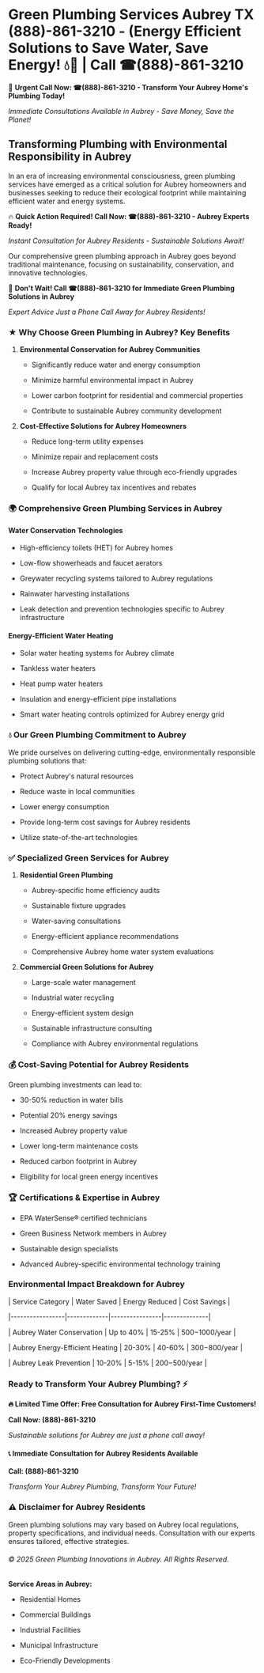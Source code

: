 # Green Plumbing Services Aubrey TX (888)-861-3210 - (Energy Efficient Solutions to Save Water, Save Energy! 💧🌿 | Call ☎(888)-861-3210

🚨 **Urgent Call Now: ☎(888)-861-3210 - Transform Your Aubrey Home's Plumbing Today!**
*Immediate Consultations Available in Aubrey - Save Money, Save the Planet!*

## Transforming Plumbing with Environmental Responsibility in Aubrey

In an era of increasing environmental consciousness, green plumbing services have emerged as a critical solution for Aubrey homeowners and businesses seeking to reduce their ecological footprint while maintaining efficient water and energy systems. 

🔥 **Quick Action Required! Call Now: ☎(888)-861-3210 - Aubrey Experts Ready!**
*Instant Consultation for Aubrey Residents - Sustainable Solutions Await!*

Our comprehensive green plumbing approach in Aubrey goes beyond traditional maintenance, focusing on sustainability, conservation, and innovative technologies.

🚨 **Don't Wait! Call ☎(888)-861-3210 for Immediate Green Plumbing Solutions in Aubrey**
*Expert Advice Just a Phone Call Away for Aubrey Residents!*

### ★ Why Choose Green Plumbing in Aubrey? Key Benefits

1. **Environmental Conservation for Aubrey Communities** 
   - Significantly reduce water and energy consumption
   - Minimize harmful environmental impact in Aubrey
   - Lower carbon footprint for residential and commercial properties
   - Contribute to sustainable Aubrey community development

2. **Cost-Effective Solutions for Aubrey Homeowners** 
   - Reduce long-term utility expenses
   - Minimize repair and replacement costs
   - Increase Aubrey property value through eco-friendly upgrades
   - Qualify for local Aubrey tax incentives and rebates

### 🌍 Comprehensive Green Plumbing Services in Aubrey

#### Water Conservation Technologies
- High-efficiency toilets (HET) for Aubrey homes
- Low-flow showerheads and faucet aerators
- Greywater recycling systems tailored to Aubrey regulations
- Rainwater harvesting installations
- Leak detection and prevention technologies specific to Aubrey infrastructure

#### Energy-Efficient Water Heating
- Solar water heating systems for Aubrey climate
- Tankless water heaters
- Heat pump water heaters
- Insulation and energy-efficient pipe installations
- Smart water heating controls optimized for Aubrey energy grid

### 💧 Our Green Plumbing Commitment to Aubrey

We pride ourselves on delivering cutting-edge, environmentally responsible plumbing solutions that:
- Protect Aubrey's natural resources
- Reduce waste in local communities
- Lower energy consumption
- Provide long-term cost savings for Aubrey residents
- Utilize state-of-the-art technologies

### ✅ Specialized Green Services for Aubrey

1. **Residential Green Plumbing**
   - Aubrey-specific home efficiency audits
   - Sustainable fixture upgrades
   - Water-saving consultations
   - Energy-efficient appliance recommendations
   - Comprehensive Aubrey home water system evaluations

2. **Commercial Green Solutions for Aubrey**
   - Large-scale water management
   - Industrial water recycling
   - Energy-efficient system design
   - Sustainable infrastructure consulting
   - Compliance with Aubrey environmental regulations

### 💰 Cost-Saving Potential for Aubrey Residents

Green plumbing investments can lead to:
- 30-50% reduction in water bills
- Potential 20% energy savings
- Increased Aubrey property value
- Lower long-term maintenance costs
- Reduced carbon footprint in Aubrey
- Eligibility for local green energy incentives

### 🏆 Certifications & Expertise in Aubrey

- EPA WaterSense® certified technicians
- Green Business Network members in Aubrey
- Sustainable design specialists
- Advanced Aubrey-specific environmental technology training

### Environmental Impact Breakdown for Aubrey

| Service Category | Water Saved | Energy Reduced | Cost Savings |
|-----------------|-------------|----------------|--------------|
| Aubrey Water Conservation | Up to 40% | 15-25% | $500-$1000/year |
| Aubrey Energy-Efficient Heating | 20-30% | 40-60% | $300-$800/year |
| Aubrey Leak Prevention | 10-20% | 5-15% | $200-$500/year |

### Ready to Transform Your Aubrey Plumbing? ⚡

**🔥 Limited Time Offer: Free Consultation for Aubrey First-Time Customers!**

**Call Now: (888)-861-3210**
*Sustainable solutions for Aubrey are just a phone call away!*

#### 📞 Immediate Consultation for Aubrey Residents Available

**Call: (888)-861-3210**
*Transform Your Aubrey Plumbing, Transform Your Future!*

### ⚠️ Disclaimer for Aubrey Residents

Green plumbing solutions may vary based on Aubrey local regulations, property specifications, and individual needs. Consultation with our experts ensures tailored, effective strategies.

###### © 2025 Green Plumbing Innovations in Aubrey. All Rights Reserved.

**Service Areas in Aubrey:** 
- Residential Homes
- Commercial Buildings
- Industrial Facilities
- Municipal Infrastructure
- Eco-Friendly Developments